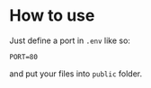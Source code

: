 # How to use
Just define a port in `.env` like so:
```
PORT=80
```
and put your files into `public` folder.